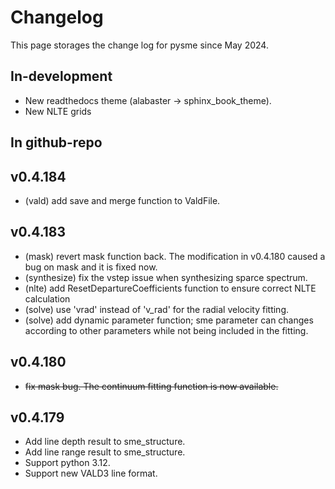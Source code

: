 # Changelog

This page storages the change log for pysme since May 2024.

## In-development

- New readthedocs theme (alabaster -> sphinx_book_theme).
- New NLTE grids

## In github-repo

## v0.4.184

- (vald) add save and merge function to ValdFile.

## v0.4.183

- (mask) revert mask function back. The modification in v0.4.180 caused a bug on mask and it is fixed now.
- (synthesize) fix the vstep issue when synthesizing sparce spectrum.
- (nlte) add ResetDepartureCoefficients function to ensure correct NLTE calculation
- (solve) use 'vrad' instead of 'v_rad' for the radial velocity fitting.
- (solve) add dynamic parameter function; sme parameter can changes according to other parameters while not being included in the fitting.

## v0.4.180

- ~~fix mask bug. The continuum fitting function is now available.~~

## v0.4.179

- Add line depth result to sme_structure.
- Add line range result to sme_structure.
- Support python 3.12.
- Support new VALD3 line format.